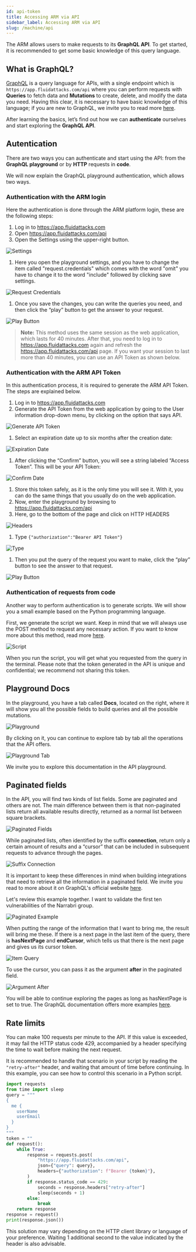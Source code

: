 ```yaml
---
id: api-token
title: Accessing ARM via API
sidebar_label: Accessing ARM via API
slug: /machine/api
---
```


The ARM allows users to make
requests to its **GraphQL API**.
To get started,
it is recommended to get some
basic knowledge of this query language.

## What is GraphQL?

[GraphQL](https://graphql.org/) is a
query language for APIs,
with a single endpoint which
is `https://app.fluidattacks.com/api`
where you can perform requests with
**Queries** to fetch data and
**Mutations** to create,
delete,
and modify the data you need.
Having this clear,
it is necessary to have basic
knowledge of this language;
if you are new to GraphQL,
we invite you to read more
[here](/machine/api/basics-api).

After learning the basics,
let’s find out how we can **authenticate**
ourselves and start exploring the **GraphQL API**.

## Autentication

There are two ways you can authenticate
and start using the API:
from the **GraphQL playground**
or by **HTTP** requests in **code**.

We will now explain the GraphQL
playground authentication,
which allows two ways.

### Authentication with the ARM login

Here the authentication is done
through the ARM platform login,
these are the following steps:

1. Log in to https://app.fluidattacks.com
1. Open https://app.fluidattacks.com/api
1. Open the Settings using the upper-right button.

  ![Settings](https://res.cloudinary.com/fluid-attacks/image/upload/v1661897870/docs/api/api-token/armlogin_settings.png)

1. Here you open the
  playground settings,
  and you have to change the
  item called "request.credentials"
  which comes with the word "omit"
  you have to change it to the word
  "include" followed by
  clicking save settings.

  ![Request Credentials](https://res.cloudinary.com/fluid-attacks/image/upload/v1661898294/docs/api/api-token/armlogin_requestcredentials.png)

1. Once you save the changes,
  you can write the queries you need,
  and then click the “play” button
  to get the answer to your request.

  ![Play Button](https://res.cloudinary.com/fluid-attacks/image/upload/v1661898294/docs/api/api-token/token_play_button.png)

> **Note:** This method uses the same session
> as the web application,
> which lasts for 40 minutes.
> After that,
> you need to log in to https://app.fluidattacks.com again and
> refresh the https://app.fluidattacks.com/api page.
> If you want your session to last more than 40 minutes,
> you can use an API Token as shown below.

### Authentication with the ARM API Token

In this authentication process,
it is required to generate
the ARM API Token.
The steps are explained below.

1. Log in to https://app.fluidattacks.com
1. Generate the API Token from
  the web application by going
  to the User information drop-down menu,
  by clicking on the option that says API.

  ![Generate API Token](https://res.cloudinary.com/fluid-attacks/image/upload/v1661898294/docs/api/api-token/token_api.png)

1. Select an expiration date
  up to six months after the creation date:

  ![Expiration Date](https://res.cloudinary.com/fluid-attacks/image/upload/v1661898294/docs/api/api-token/token_expiration.png)

1. After clicking the “Confirm” button,
  you will see a string labeled “Access Token”.
  This will be your API Token:

  ![Confirm Date](https://res.cloudinary.com/fluid-attacks/image/upload/v1661898294/docs/api/api-token/token_confirm.png)

1. Store this token safely,
  as it is the only time
  you will see it.
  With it,
  you can do the same things
  that you usually do on the
  web application.
1. Now,
  enter the playground by browsing
  to https://app.fluidattacks.com/api
1. Here,
  go to the bottom of the page
  and click on HTTP HEADERS

  ![Headers](https://res.cloudinary.com/fluid-attacks/image/upload/v1661898294/docs/api/api-token/token_http_header.png)

1. Type `{"authorization":"Bearer API Token"}`

  ![Type](https://res.cloudinary.com/fluid-attacks/image/upload/v1661898294/docs/api/api-token/token_type.png)

1. Then you put the query of
  the request you want to make,
  click the “play” button to see
  the answer to that request.

  ![Play Button](https://res.cloudinary.com/fluid-attacks/image/upload/v1661898294/docs/api/api-token/token_play_button.png)

### Authentication of requests from code

Another way to perform authentication
is to generate scripts.
We will show you a small example
based on the Python programming language.

First,
we generate the script we want.
Keep in mind that we will always
use the POST method to request
any necessary action.
If you want to know
more about this method,
read more
[here](https://graphql.org/learn/serving-over-http/#post-request).

![Script](https://res.cloudinary.com/fluid-attacks/image/upload/v1661954582/docs/api/api-token/authentication_script.png)

When you run the script,
you will get what you requested
from the query in the terminal.
Please note that the token
generated in the API is
unique and confidential;
we recommend not sharing this token.

## Playground Docs

In the playground,
you have a tab called **Docs**,
located on the right,
where it will show you all the
possible fields to build queries
and all the possible mutations.

![Playground](https://res.cloudinary.com/fluid-attacks/image/upload/v1661956347/docs/api/api-token/playground_docs.png)

By clicking on it,
you can continue to explore
tab by tab all the operations
that the API offers.

![Playground Tab](https://res.cloudinary.com/fluid-attacks/image/upload/v1661956661/docs/api/api-token/playground_tab_api.png)

We invite you to explore this
documentation in the API playground.

## Paginated fields

In the API,
you will find two
kinds of list fields.
Some are paginated
and others are not.
The main difference between them
is that non-paginated lists return
all available results directly,
returned as a normal list
between square brackets.

![Paginated Fields](https://res.cloudinary.com/fluid-attacks/image/upload/v1661956832/docs/api/api-token/paginated_list_fields.png)

While paginated lists,
often identified by the
suffix **connection**,
return only a certain amount
of results and a “cursor” that
can be included in subsequent
requests to advance through the pages.

![Suffix Connection](https://res.cloudinary.com/fluid-attacks/image/upload/v1661956982/docs/api/api-token/paginated_connection.png)

It is important to keep these
differences in mind when building
integrations that need to
retrieve all the information
in a paginated field.
We invite you read to more about
it on GraphQL's official website
[here](https://graphql.org/learn/pagination/).

Let's review this example together.
I want to validate the first ten
vulnerabilities of the Narrabri group.

![Paginated Example](https://res.cloudinary.com/fluid-attacks/image/upload/v1661957196/docs/api/api-token/paginated_example.png)

When putting the range of the
information that I want to bring me,
the result will bring me these.
If there is a next page in the
last item of the query,
there is **hasNextPage**
and **endCursor**,
which tells us that there is
the next page and gives
us its cursor token.

![Item Query](https://res.cloudinary.com/fluid-attacks/image/upload/v1661957372/docs/api/api-token/paginated_item.png)

To use the cursor,
you can pass it as the
argument **after** in
the paginated field.

![Argument After](https://res.cloudinary.com/fluid-attacks/image/upload/v1661957408/docs/api/api-token/paginated_argument.png)

You will be able to continue
exploring the pages as long
as hasNextPage is set to true.
The GraphQL documentation
offers more examples
[here](https://graphql.org/learn/pagination/#complete-connection-model).

## Rate limits

You can make 100 requests
per minute to the API.
If this value is exceeded,
it may fail the HTTP status code 429,
accompanied by a header
specifying the time to wait
before making the next request.

It is recommended to handle that
scenario in your script by reading
the  `"retry-after"` header,
and waiting that amount of
time before continuing.
In this example,
you can see how to control this
scenario in a Python script.

```python
import requests
from time import sleep
query = """
{
  me {
    userName
    userEmail
  }
}
"""
token = ""
def request():
    while True:
        response = requests.post(
            "https://app.fluidattacks.com/api",
            json={"query": query},
            headers={"authorization": f"Bearer {token}"},
        )
        if response.status_code == 429:
            seconds = response.headers["retry-after"]
            sleep(seconds + 1)
        else:
            break
    return response
response = request()
print(response.json())

```

This solution may vary depending
on the HTTP client library or
language of your preference.
Waiting 1 additional second to
the value indicated by the header
is also advisable.
